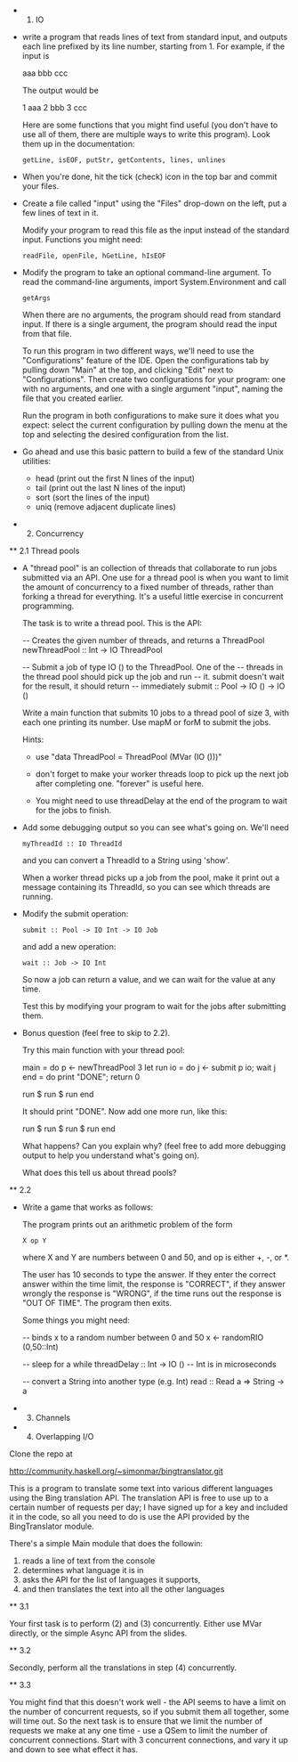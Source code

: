 * 1. IO

 - write a program that reads lines of text from standard input, and
   outputs each line prefixed by its line number, starting from 1.
   For example, if the input is

   aaa
   bbb
   ccc

   The output would be

   1 aaa
   2 bbb
   3 ccc

   Here are some functions that you might find useful (you don't have
   to use all of them, there are multiple ways to write this program).
   Look them up in the documentation:

       getLine, isEOF, putStr, getContents, lines, unlines

 - When you're done, hit the tick (check) icon in the top bar and
   commit your files.

 - Create a file called "input" using the "Files" drop-down on the
   left, put a few lines of text in it.

   Modify your program to read this file as the input instead of the
   standard input.  Functions you might need:

       readFile, openFile, hGetLine, hIsEOF

 - Modify the program to take an optional command-line argument.  To
   read the command-line arguments, import System.Environment and call

       getArgs

   When there are no arguments, the program should read from standard
   input.  If there is a single argument, the program should read the
   input from that file.

   To run this program in two different ways, we'll need to use the
   "Configurations" feature of the IDE.  Open the configurations tab
   by pulling down "Main" at the top, and clicking "Edit" next to
   "Configurations". Then create two configurations for your program:
   one with no arguments, and one with a single argument "input",
   naming the file that you created earlier.

   Run the program in both configurations to make sure it does what
   you expect: select the current configuration by pulling down the
   menu at the top and selecting the desired configuration from the
   list.

 - Go ahead and use this basic pattern to build a few of the standard
   Unix utilities:
   - head (print out the first N lines of the input)
   - tail (print out the last N lines of the input)
   - sort (sort the lines of the input)
   - uniq (remove adjacent duplicate lines)

* 2. Concurrency

** 2.1 Thread pools

 - A "thread pool" is an collection of threads that collaborate to run
   jobs submitted via an API.  One use for a thread pool is when you
   want to limit the amount of concurrency to a fixed number of
   threads, rather than forking a thread for everything.  It's a
   useful little exercise in concurrent programming.

   The task is to write a thread pool.  This is the API:

      -- Creates the given number of threads, and returns a ThreadPool
      newThreadPool :: Int -> IO ThreadPool

      -- Submit a job of type IO () to the ThreadPool.  One of the
      -- threads in the thread pool should pick up the job and run
      -- it.  submit doesn't wait for the result, it should return
      -- immediately
      submit  :: Pool -> IO () -> IO ()

   Write a main function that submits 10 jobs to a thread pool of
   size 3, with each one printing its number.  Use mapM or forM to
   submit the jobs.

   Hints:

     - use "data ThreadPool = ThreadPool (MVar (IO ()))"

     - don't forget to make your worker threads loop to pick up the
       next job after completing one.  "forever" is useful here.

     - You might need to use threadDelay at the end of the program to
       wait for the jobs to finish.

 - Add some debugging output so you can see what's going on.  We'll
   need

       myThreadId :: IO ThreadId

   and you can convert a ThreadId to a String using 'show'.

   When a worker thread picks up a job from the pool, make it print
   out a message containing its ThreadId, so you can see which threads
   are running.

 - Modify the submit operation:

       submit :: Pool -> IO Int -> IO Job

   and add a new operation:

       wait :: Job -> IO Int

   So now a job can return a value, and we can wait for the value at
   any time.

   Test this by modifying your program to wait for the jobs after
   submitting them.

 - Bonus question (feel free to skip to 2.2).

   Try this main function with your thread pool:

   main = do
     p <- newThreadPool 3
     let run io = do j <- submit p io; wait j
         end = do print "DONE"; return 0

     run $ run $ run end

   It should print "DONE".  Now add one more run, like this:

     run $ run $ run $ run end

   What happens?  Can you explain why? (feel free to add more
   debugging output to help you understand what's going on).

   What does this tell us about thread pools?

** 2.2
 - Write a game that works as follows:

   The program prints out an arithmetic problem of the form

       X op Y

   where X and Y are numbers between 0 and 50, and op is either +, -,
   or *.

   The user has 10 seconds to type the answer.  If they enter the
   correct answer within the time limit, the response is "CORRECT", if
   they answer wrongly the response is "WRONG", if the time runs out
   the response is "OUT OF TIME".  The program then exits.

   Some things you might need:

   -- binds x to a random number between 0 and 50
   x <- randomRIO (0,50::Int)

   -- sleep for a while
   threadDelay :: Int -> IO () -- Int is in microseconds

   -- convert a String into another type (e.g. Int)
   read :: Read a => String -> a


* 3. Channels

* 4. Overlapping I/O

Clone the repo at

   http://community.haskell.org/~simonmar/bingtranslator.git

This is a program to translate some text into various different
languages using the Bing translation API.  The translation API is free
to use up to a certain number of requests per day; I have signed up
for a key and included it in the code, so all you need to do is use
the API provided by the BingTranslator module.

There's a simple Main module that does the followin:

  1. reads a line of text from the console
  2. determines what language it is in
  3. asks the API for the list of languages it supports,
  4. and then translates the text into all the other languages

** 3.1

Your first task is to perform (2) and (3) concurrently.  Either use
MVar directly, or the simple Async API from the slides.

** 3.2

Secondly, perform all the translations in step (4) concurrently.

** 3.3

You might find that this doesn't work well - the API seems to have a
limit on the number of concurrent requests, so if you submit them all
together, some will time out.  So the next task is to ensure that we
limit the number of requests we make at any one time - use a QSem to
limit the number of concurrent connections.  Start with 3 concurrent
connections, and vary it up and down to see what effect it has.

